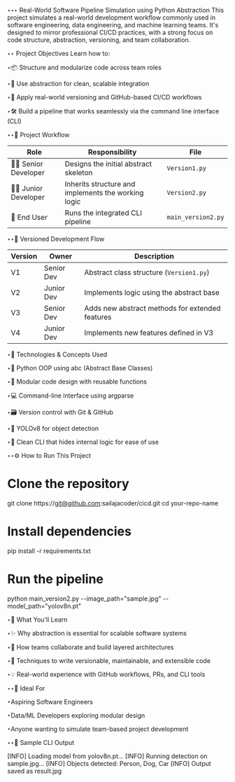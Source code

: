 ‣‣‣ Real-World Software Pipeline Simulation using Python Abstraction
This project simulates a real-world development workflow commonly used in software engineering, data engineering, and machine learning teams. It's designed to mirror professional CI/CD practices, with a strong focus on code structure, abstraction, versioning, and team collaboration.

‣‣ Project Objectives
Learn how to:

‣📦 Structure and modularize code across team roles

‣🧩 Use abstraction for clean, scalable integration

‣🔁 Apply real-world versioning and GitHub-based CI/CD workflows

‣🛠️ Build a pipeline that works seamlessly via the command line interface (CLI)

‣‣📌 Project Workflow

| Role                   | Responsibility                                      | File               |
| ---------------------- | --------------------------------------------------- | ------------------ |
| 👨‍💻 Senior Developer | Designs the initial abstract skeleton               | `Version1.py`      |
| 👩‍💻 Junior Developer | Inherits structure and implements the working logic | `Version2.py`      |
| 🧪 End User            | Runs the integrated CLI pipeline                    | `main_version2.py` |

‣‣🔁 Versioned Development Flow

| Version | Owner      | Description                                     |
| ------- | ---------- | ----------------------------------------------- |
| V1      | Senior Dev | Abstract class structure (`Version1.py`)        |
| V2      | Junior Dev | Implements logic using the abstract base        |
| V3      | Senior Dev | Adds new abstract methods for extended features |
| V4      | Junior Dev | Implements new features defined in V3           |

‣🧰 Technologies & Concepts Used

‣🐍 Python OOP using abc (Abstract Base Classes)

‣🧱 Modular code design with reusable functions

‣💻 Command-line interface using argparse

‣🗃️ Version control with Git & GitHub

‣🎯 YOLOv8 for object detection

‣🧪 Clean CLI that hides internal logic for ease of use

‣‣⚙️ How to Run This Project

# Clone the repository
git clone https://git@github.com:sailajacoder/cicd.git
cd your-repo-name

# Install dependencies
pip install -r requirements.txt

# Run the pipeline
python main_version2.py --image_path="sample.jpg" --model_path="yolov8n.pt"

‣🧠 What You'll Learn

‣✨ Why abstraction is essential for scalable software systems

‣🧩 How teams collaborate and build layered architectures

‣🔁 Techniques to write versionable, maintainable, and extensible code

‣💡 Real-world experience with GitHub workflows, PRs, and CLI tools

‣‣🌟 Ideal For

‣Aspiring Software Engineers

‣Data/ML Developers exploring modular design

‣Anyone wanting to simulate team-based project development

‣‣📸 Sample CLI Output

[INFO] Loading model from yolov8n.pt...
[INFO] Running detection on sample.jpg...
[INFO] Objects detected: Person, Dog, Car
[INFO] Output saved as result.jpg






